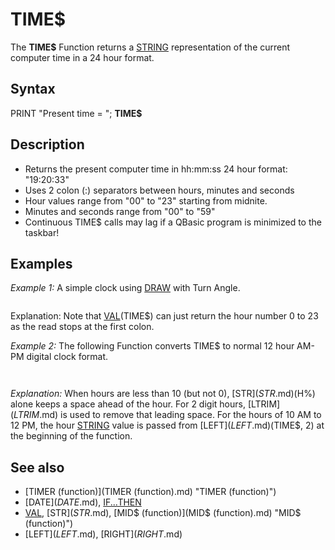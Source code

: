 # TIME$

The **TIME$** Function returns a [STRING](STRING.md) representation of the current computer time in a 24 hour format.

  

## Syntax

PRINT "Present time = "; **TIME$**
  

## Description

* Returns the present computer time in hh:mm:ss 24 hour format: "19:20:33"
* Uses 2 colon (:) separators between hours, minutes and seconds
* Hour values range from "00" to "23" starting from midnite.
* Minutes and seconds range from "00" to "59"
* Continuous TIME$ calls may lag if a QBasic program is minimized to the taskbar!

  

## Examples

*Example 1:* A simple clock using [DRAW](DRAW.md) with Turn Angle.

``` [SCREEN](SCREEN.md) 12 [DO](DO.md)     [CLS](CLS.md)     t$ = TIME$: h = [VAL](VAL.md)(t$): m = [VAL](VAL.md)([MID$](MID$.md) "MID$ (function)")(t$, 4, 2)): s = [VAL](VAL.md)([MID$](MID$.md) "MID$ (function)")(t$, 7, 2))     [PRINT](PRINT.md) t$     [CIRCLE](CIRCLE.md) [STEP](STEP.md)(0, 0), 200, 8     [DRAW](DRAW.md) "c12ta" + [STR$](STR$.md)((h [MOD](MOD.md) 12) * -30) + "nu133"     [DRAW](DRAW.md) "c14ta" + [STR$](STR$.md)(m * -6) + "nu200"     [DRAW](DRAW.md) "c9ta" + [STR$](STR$.md)(s * -6) + "nu200"     [_DISPLAY](_DISPLAY.md)     [_LIMIT](_LIMIT.md) 1 [LOOP](LOOP.md) [UNTIL](UNTIL.md) [INKEY$](INKEY$.md) = [CHR$](CHR$.md)(27)  
```

Explanation: Note that [VAL](VAL.md)(TIME$) can just return the hour number 0 to 23 as the read stops at the first colon.
  

*Example 2:* The following Function converts TIME$ to normal 12 hour AM-PM digital clock format.

``` PRINT TIME$ PRINT Clock$  [FUNCTION](FUNCTION.md) Clock$ hour$ = [LEFT$](LEFT$.md)(TIME$, 2): H% = [VAL](VAL.md)(hour$) min$ = [MID$](MID$.md) "MID$ (function)")(TIME$, 3, 3) IF H% >= 12 THEN ampm$ = " PM" ELSE ampm$ = " AM" IF H% > 12 THEN   IF H% - 12 < 10 THEN hour$ = [STR$](STR$.md)(H% - 12) ELSE hour$ = [LTRIM$](LTRIM$.md)([STR$](STR$.md)(H% - 12)) ELSEIF H% = 0 THEN hour$ = "12"          ' midnight hour ELSE : IF H% < 10 THEN hour$ = [STR$](STR$.md)(H%)  ' eliminate leading zeros END IF Clock$ = hour$ + min$ + ampm$ END FUNCTION  
```

``` 14:13:36  2:13 PM  
```

*Explanation:* When hours are less than 10 (but not 0), [STR$](STR$.md)(H%) alone keeps a space ahead of the hour. For 2 digit hours, [LTRIM$](LTRIM$.md) is used to remove that leading space. For the hours of 10 AM to 12 PM, the hour [STRING](STRING.md) value is passed from [LEFT$](LEFT$.md)(TIME$, 2) at the beginning of the function.
  

## See also

* [TIMER (function)](TIMER (function).md) "TIMER (function)")
* [DATE$](DATE$.md), [IF...THEN](IF...THEN.md)
* [VAL](VAL.md), [STR$](STR$.md), [MID$ (function)](MID$ (function).md) "MID$ (function)")
* [LEFT$](LEFT$.md), [RIGHT$](RIGHT$.md)

  
